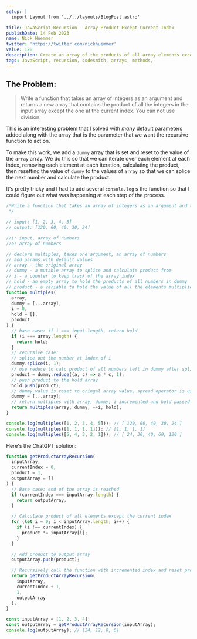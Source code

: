 ```yaml
---
setup: |
  import Layout from '../../layouts/BlogPost.astro'

title: JavaScript Recursion - Array Product Except Current Index
publishDate: 14 Feb 2023
name: Nick Huemmer
twitter: 'https://twitter.com/nickhuemmer'
value: 128
description: Create an array of the products of all array elements except for the current element
tags: JavaScript, recursion, codesmith, arrays, methods,
---
```


## The Problem:

> Write a function that takes an array of integers as an argument and returns a new array that contains the product of all the integers in the input array except the one at the current index. You can not use division.

This is an interesting problem that I solved with _many_ default parameters added along with the array that is the parameter that we want the recursive function to act on.

To make this work, we add a `dummy` array that is set and reset to the value of the `array` array. We do this so that we can iterate over each element at each index, removing each element at each iteration, calculating the product, then resetting the value of `dummy` to the values of `array` so that we can splice the next number and calculate the product.

It's pretty tricky and I had to add several `console.log` s the function so that I could figure out what was happening at each step of the process.

```javascript
/*Write a function that takes an array of integers as an argument and returns a new array that contains the product of all the integers in the input array except the one at the current index. You can not use division.
 */

// input: [1, 2, 3, 4, 5]
// output: [120, 60, 40, 30, 24]

//i: input, array of numbers
//o: array of numbers

// declare multiples, takes one argument, an array of numbers
// add params with default values
// array - the original array
// dummy - a mutable array to splice and calculate product from
// i - a counter to keep track of the array index
// hold - an empty array to hold the products of all numbers in dummy
// product - a variable to hold the value of all the elements multiplied together
function multiples(
  array,
  dummy = [...array],
  i = 0,
  hold = [],
  product
) {
  // base case: if i === input.length, return hold
  if (i === array.length) {
    return hold;
  }
  // recursive case:
  // splice out the number at index of i
  dummy.splice(i, 1);
  // use reduce to calc product of all numbers left in dummy after splice, default value of accumulator is zero.
  product = dummy.reduce((a, c) => a * c, 1);
  // push product to the hold array
  hold.push(product);
  // dummy value is reset to oringal array value, spread operator is used to keep array immutable.
  dummy = [...array];
  // return multiples with array, dummy, i incremented and hold passed to it.
  return multiples(array, dummy, ++i, hold);
}

console.log(multiples([1, 2, 3, 4, 5])); // [ 120, 60, 40, 30, 24 ]
console.log(multiples([1, 1, 1, 1])); // [1, 1, 1, 1]
console.log(multiples([5, 4, 3, 2, 1])); // [ 24, 30, 40, 60, 120 ]
```

Here's the ChatGPT solution:

```javascript
function getProductArrayRecursion(
  inputArray,
  currentIndex = 0,
  product = 1,
  outputArray = []
) {
  // Base case: end of the array is reached
  if (currentIndex === inputArray.length) {
    return outputArray;
  }

  // Calculate product of all elements except the current index
  for (let i = 0; i < inputArray.length; i++) {
    if (i !== currentIndex) {
      product *= inputArray[i];
    }
  }

  // Add product to output array
  outputArray.push(product);

  // Recursively call the function with incremented index and reset product to 1
  return getProductArrayRecursion(
    inputArray,
    currentIndex + 1,
    1,
    outputArray
  );
}

const inputArray = [1, 2, 3, 4];
const outputArray = getProductArrayRecursion(inputArray);
console.log(outputArray); // [24, 12, 8, 6]
```
